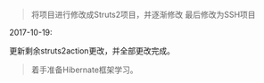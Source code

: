 #

> 将项目进行修改成Struts2项目，并逐渐修改
> 最后修改为SSH项目


2017-10-19:

更新剩余struts2action更改，并全部更改完成。

>着手准备Hibernate框架学习。